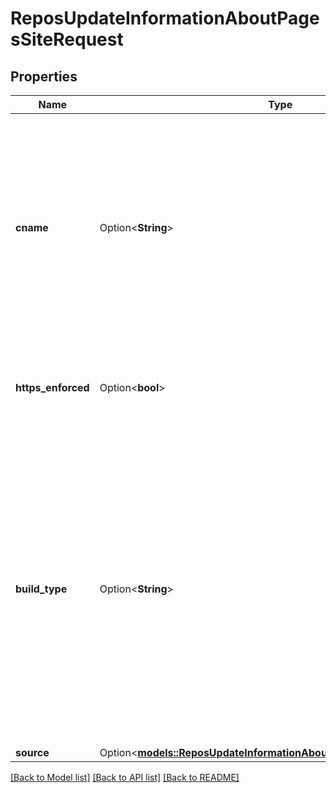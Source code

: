 # ReposUpdateInformationAboutPagesSiteRequest

## Properties

Name | Type | Description | Notes
------------ | ------------- | ------------- | -------------
**cname** | Option<**String**> | Specify a custom domain for the repository. Sending a `null` value will remove the custom domain. For more about custom domains, see \"[Using a custom domain with GitHub Pages](https://docs.github.com/articles/using-a-custom-domain-with-github-pages/).\" | [optional]
**https_enforced** | Option<**bool**> | Specify whether HTTPS should be enforced for the repository. | [optional]
**build_type** | Option<**String**> | The process by which the GitHub Pages site will be built. `workflow` means that the site is built by a custom GitHub Actions workflow. `legacy` means that the site is built by GitHub when changes are pushed to a specific branch. | [optional]
**source** | Option<[**models::ReposUpdateInformationAboutPagesSiteRequestSource**](repos_update_information_about_pages_site_request_source.md)> |  | [optional]

[[Back to Model list]](../README.md#documentation-for-models) [[Back to API list]](../README.md#documentation-for-api-endpoints) [[Back to README]](../README.md)


